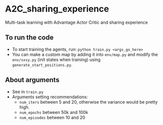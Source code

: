 # A2C_sharing_experience
Multi-task learning with Advantage Actor Critic  and sharing experience 

## To run the code

- To start training the agents, run: `python train.py <args_go_here>`
- You can make a custom map by adding it into `env/map.py` and modify the `env/sxsy.py` (init states when training) using `generate_start_positions.py`.

## About arguments

- See in `train.py`
- Arguments setting recommendations: 
	- `num_iters` between 5 and 20, otherwise the variance would be pretty high.
	- `num_epochs` between 50k and 100k
	- `num_episodes` between 10 and 20



